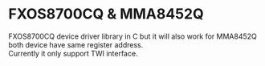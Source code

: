 # FXOS8700CQ & MMA8452Q
FXOS8700CQ device driver library in C but it will also work for MMA8452Q both device have same register address.  
Currently it only support TWI interface.

